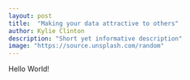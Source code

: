 ```yaml
---
layout: post
title:  "Making your data attractive to others"
author: Kylie Clinton
description: "Short yet informative description"
image: "https://source.unsplash.com/random"
--- 
```


Hello World!
